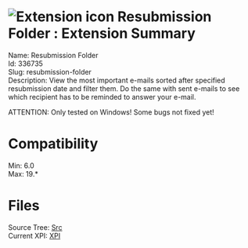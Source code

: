 # ![Extension icon](https://addons.thunderbird.net/user-media/addon_icons/336/336735-64.png?modified=1352936900) Resubmission Folder : Extension Summary

Name: Resubmission Folder  
Id: 336735  
Slug: resubmission-folder  
Description: View the most important e-mails sorted after specified resubmission date and filter them. Do the same with sent e-mails to see which recipient has to be reminded to answer your e-mail.

ATTENTION:
Only tested on Windows!
Some bugs not fixed yet!
  

# Compatibility
Min: 6.0  
Max: 19.*  

# Files

Source Tree: [Src](C:/Dev/Thunderbird/ThunderKdB/xall/xOther/336735-resubmission-folder/src)  
Current XPI: [XPI](C:/Dev/Thunderbird/ThunderKdB/xall/xOther/336735-resubmission-folder/xpi)  



